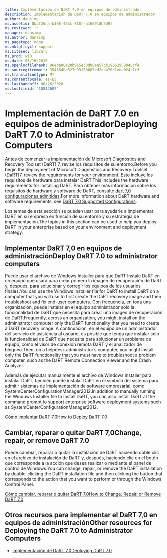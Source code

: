 ```yaml
---
title: Implementación de DaRT 7.0 en equipos de administrador
description: Implementación de DaRT 7.0 en equipos de administrador
author: dansimp
ms.assetid: 8baf26aa-b168-463c-810f-a165918b9d9f
ms.reviewer: ''
manager: dansimp
ms.author: dansimp
ms.pagetype: mdop
ms.mktglfcycl: support
ms.sitesec: library
ms.prod: w10
ms.date: 06/16/2016
ms.openlocfilehash: 96eda08e28b915e30d88aa57cb19562958848cf4
ms.sourcegitcommit: 354664bc527d93f80687cd2eba70d1eea024c7c3
ms.translationtype: MT
ms.contentlocale: es-ES
ms.lasthandoff: 06/26/2020
ms.locfileid: "10812687"
---
```

# <span data-ttu-id="20bbd-103">Implementación de DaRT 7.0 en equipos de administrador</span><span class="sxs-lookup"><span data-stu-id="20bbd-103">Deploying DaRT 7.0 to Administrator Computers</span></span>


<span data-ttu-id="20bbd-104">Antes de comenzar la implementación de Microsoft Diagnostics and Recovery Toolset (DaRT) 7, revise los requisitos de su entorno.</span><span class="sxs-lookup"><span data-stu-id="20bbd-104">Before you begin the deployment of Microsoft Diagnostics and Recovery Toolset (DaRT)7, review the requirements for your environment.</span></span> <span data-ttu-id="20bbd-105">Esto incluye los requisitos de hardware para instalar DaRT.</span><span class="sxs-lookup"><span data-stu-id="20bbd-105">This includes the hardware requirements for installing DaRT.</span></span> <span data-ttu-id="20bbd-106">Para obtener más información sobre los requisitos de hardware y software de DaRT, consulte [dart 7,0 configuraciones admitidas](dart-70-supported-configurations-dart-7.md).</span><span class="sxs-lookup"><span data-stu-id="20bbd-106">For more information about DaRT hardware and software requirements, see [DaRT 7.0 Supported Configurations](dart-70-supported-configurations-dart-7.md).</span></span>

<span data-ttu-id="20bbd-107">Los temas de esta sección se pueden usar para ayudarle a implementar DaRT en su empresa en función de su entorno y su estrategia de implementación.</span><span class="sxs-lookup"><span data-stu-id="20bbd-107">The topics in this section can be used to help you deploy DaRT in your enterprise based on your environment and deployment strategy.</span></span>

## <span data-ttu-id="20bbd-108">Implementar DaRT 7,0 en equipos de administración</span><span class="sxs-lookup"><span data-stu-id="20bbd-108">Deploy DaRT 7.0 to administrator computers</span></span>


<span data-ttu-id="20bbd-109">Puede usar el archivo de Windows Installer para que DaRT Instale DaRT en un equipo que usará para crear primero la imagen de recuperación de DaRT y, después, para solucionar y corregir los equipos de los usuarios finales.</span><span class="sxs-lookup"><span data-stu-id="20bbd-109">You can use the Windows Installer file for DaRT to install DaRT on a computer that you will use to first create the DaRT recovery image and then troubleshoot and fix end-user computers.</span></span> <span data-ttu-id="20bbd-110">Con frecuencia, en toda una organización, puede instalar en el equipo administrador solo la funcionalidad de DaRT que necesita para crear una imagen de recuperación de DaRT.</span><span class="sxs-lookup"><span data-stu-id="20bbd-110">Frequently, across an organization, you might install on the administrator computer only the DaRT functionality that you need to create a DaRT recovery image.</span></span> <span data-ttu-id="20bbd-111">A continuación, en el equipo de un administrador del servicio de asistencia al usuario, es posible que tenga que instalar solo la funcionalidad de DaRT que necesita para solucionar un problema de equipo, como el visor de conexión remota DaRT y el analizador de bloqueo.</span><span class="sxs-lookup"><span data-stu-id="20bbd-111">Then, on a helpdesk administrator’s computer, you might install only the DaRT functionality that you must have to troubleshoot a problem computer, such as the DaRT Remote Connection Viewer and the Crash Analyzer.</span></span>

<span data-ttu-id="20bbd-112">Además de ejecutar manualmente el archivo de Windows Installer para instalar DaRT, también puede instalar DaRT en el símbolo del sistema para admitir sistemas de implementación de software empresarial, como SystemCenterConfigurationManager2012.</span><span class="sxs-lookup"><span data-stu-id="20bbd-112">In addition to manually running the Windows Installer file to install DaRT, you can also install DaRT at the command prompt to support enterprise software deployment systems such as SystemCenterConfigurationManager2012.</span></span>

[<span data-ttu-id="20bbd-113">Cómo implantar DaRT 7.0</span><span class="sxs-lookup"><span data-stu-id="20bbd-113">How to Deploy DaRT 7.0</span></span>](how-to-deploy-dart-70.md)

## <span data-ttu-id="20bbd-114">Cambiar, reparar o quitar DaRT 7,0</span><span class="sxs-lookup"><span data-stu-id="20bbd-114">Change, repair, or remove DaRT 7.0</span></span>


<span data-ttu-id="20bbd-115">Puede cambiar, reparar o quitar la instalación de DaRT haciendo doble clic en el archivo de instalación de DaRT y, después, haciendo clic en el botón que corresponde a la acción que desea realizar o mediante el panel de control de Windows.</span><span class="sxs-lookup"><span data-stu-id="20bbd-115">You can change, repair, or remove the DaRT installation by double-clicking the DaRT installation file and then clicking the button that corresponds to the action that you want to perform or through the Windows Control Panel.</span></span>

[<span data-ttu-id="20bbd-116">Cómo cambiar, reparar o quitar DaRT 7.0</span><span class="sxs-lookup"><span data-stu-id="20bbd-116">How to Change, Repair, or Remove DaRT 7.0</span></span>](how-to-change-repair-or-remove-dart-70.md)

## <span data-ttu-id="20bbd-117">Otros recursos para implementar el DaRT 7,0 en equipos de administración</span><span class="sxs-lookup"><span data-stu-id="20bbd-117">Other resources for Deploying the DaRT 7.0 to Administrator Computers</span></span>


-   [<span data-ttu-id="20bbd-118">Implementación de DaRT 7.0</span><span class="sxs-lookup"><span data-stu-id="20bbd-118">Deploying DaRT 7.0</span></span>](deploying-dart-70-new-ia.md)

 

 





